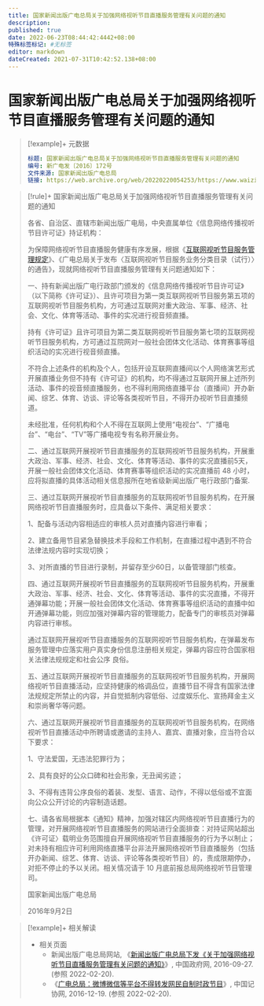 ```yaml
---
title: 国家新闻出版广电总局关于加强网络视听节目直播服务管理有关问题的通知
description:
published: true
date: 2022-06-23T08:44:42:4442+08:00
特殊标签标记: #无标签
editor: markdown
dateCreated: 2021-07-31T10:42:52.138+08:00
---
```


# 国家新闻出版广电总局关于加强网络视听节目直播服务管理有关问题的通知

> [!example]+ 元数据
>
> ```YAML
> 标题: 国家新闻出版广电总局关于加强网络视听节目直播服务管理有关问题的通知
> 编号: 新广电发〔2016〕172号
> 文件来源: 国家新闻出版广电总局
> 链接: https://web.archive.org/web/20220220054253/https://www.waizi.org.cn/doc/66063.html
> ```

[互联网视听节目服务管理规定]: /rule/国家新闻出版广电总局/互联网视听节目服务管理规定.md

> [!rule]+ 国家新闻出版广电总局关于加强网络视听节目直播服务管理有关问题的通知
>
> 各省、自治区、直辖市新闻出版广电局，中央直属单位《信息网络传播视听节目许可证》持证机构：
>
> 为保障网络视听节目直播服务健康有序发展，根据《[互联网视听节目服务管理规定][]》、《广电总局关于发布〈互联网视听节目服务业务分类目录（试行）〉的通告》，现就网络视听节目直播服务管理有关问题通知如下：
>
> 一、持有新闻出版广电行政部门颁发的《信息网络传播视听节目许可证》（以下简称《许可证》）、且许可项目为第一类互联网视听节目服务第五项的互联网视听节目服务机构，方可通过互联网对重大政治、军事、经济、社会、文化、体育等活动、事件的实况进行视音频直播。
>
> 持有《许可证》且许可项目为第二类互联网视听节目服务第七项的互联网视听节目服务机构，方可通过互院网对一般社会团体文化活动、体育赛事等组织活动的实况进行视音频直播。
>
> 不符合上述条件的机构及个人，包括开设互联网直播间以个人网络演艺形式开展直播业务但不持有《许可证》的机构，均不得通过互联网开展上述所列活动、事件的视音频直播服务，也不得利用网络直播平台（直播间）开办新闻、综艺、体育、访谈、评论等各类视听节目，不得开办视听节目直播频道。
>
> 未经批准，任何机构和个人不得在互联网上使用“电视台”、“广播电台”、“电台”、“TV”等广播电视专有名称开展业务。
>
> 二、通过互联网开展视听节目直播服务的互联网视听节目服务机构，开展重大政治、军事、经济、社会、文化、体育等活动、事件的实况直播前5天，开展一般社会团体文化活动、体育赛事等组织活动的实况直播前 48 小时，应将拟直播的具体活动相关信息报所在地省级新闻出版广电行政部门备案.
>
> 三、通过互联网开展视听节目直播服务的互联网视听节目服务机构，在开展网络视听节目直播服务时，应具备以下条件、满足相关要求：
>
> 1、配备与活动内容相适应的审核人员对直播内容进行审看；
>
> 2、建立备用节目紧急替换技术手段和工作机制，在直播过程中遇到不符合法律法规内容时实现切换；
>
> 3、对所直播的节目进行录制，并留存至少60日，以备管理部门核查。
>
> 四、通过互联网开展视听节目直播服务的互联网视听节目服务机构，开展重大政治、军事、经济、社会、文化、体育等活动、事件的实况直播，不得开通弹幕功能；开展一般社会团体文化活动、体育赛事等组织活动的直播中如开通弹幕功能，则应加强对弹幕内容的管理能力，配备专门的审核员对弹幕内容进行审核。
>
> 通过互联网开展视听节目直播服务的互联网视听节目服务机构，在弹幕发布服务管理中应落实用户真实身份信息注册相关规定，弹幕内容应符合国家相关法律法规规定和社会公序  良俗。
>
> 五、通过互联网开展视听节目直播服务的互联网视听节目服务机构，开展网络视听节目直播活动，应坚持健康的格调品位，直播节目不得含有国家法律法规规定所禁止的内容，并自觉抵制内容低俗、过度娱乐化、宣扬拜金主义和崇尚奢华等问题。
>
> 六、通过互联网开展视听节目直播服务的互联网视听节目服务机构，在网络视听节目直播活动中所聘请或邀请的主持人、嘉宾、直播对象，应当符合以下要求：
>
> 1、守法爱国，无违法犯罪行为；
>
> 2、具有良好的公众口碑和社会形象，无丑闻劣迹；
>
> 3、不得有违背公序良俗的着装、发型、语言、动作，不得以低俗或不宜面向公众公开讨论的内容制造话题。
>
> 七、请各省局根据本《通知》精神，加强对辖区内网络视听节目直播行为的管理，对开展网络视听节目直播服务的网站进行全面排查：对持证网站超出《许可证〉载明业务范围擅自开展网络视听节目直播服务的行为予以制止；对未持有相应许可利用网络直播平台非法开展网络视听节目直播服务（包括开办新闻、综艺、体育、访谈、评论等各类视听节目）的，责成限期停办，对拒不停止的予以关闭。相关情况请于 10 月底前报总局网络视听节目管理司。
>
> 国家新闻出版广电总局
>
> 2016年9月2日

> [!example]+ 相关解读
>
> +   相关页面
>     +   新闻出版广电总局网站, 《[新闻出版广电总局下发《关于加强网络视听节目直播服务管理有关问题的通知》](https://web.archive.org/web/20160928155837/http://www.gov.cn/xinwen/2016-09/27/content_5112297.htm)》, 中国政府网, 2016-09-27. (参照 2022-02-20).
>     +   《[广电总局：微博微信等平台不得转发网民自制时政节目](https://web.archive.org/web/20210720031027/http://www.xinhuanet.com/zgjx/2016-12/19/c_135915887_2.htm)》, 中国记协网, 2016-12-19. (参照 2022-02-20).

